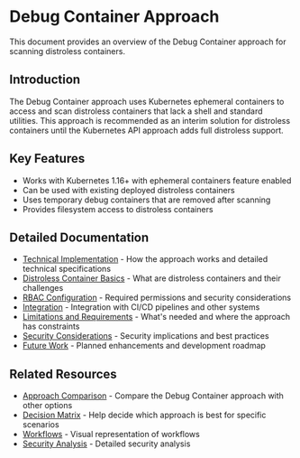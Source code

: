 # Debug Container Approach

This document provides an overview of the Debug Container approach for scanning distroless containers.

## Introduction

The Debug Container approach uses Kubernetes ephemeral containers to access and scan distroless containers that lack a shell and standard utilities. This approach is recommended as an interim solution for distroless containers until the Kubernetes API approach adds full distroless support.

## Key Features

- Works with Kubernetes 1.16+ with ephemeral containers feature enabled
- Can be used with existing deployed distroless containers
- Uses temporary debug containers that are removed after scanning
- Provides filesystem access to distroless containers

## Detailed Documentation

- [Technical Implementation](implementation.md) - How the approach works and detailed technical specifications
- [Distroless Container Basics](distroless-basics.md) - What are distroless containers and their challenges
- [RBAC Configuration](../index.md) - Required permissions and security considerations
- [Integration](../index.md) - Integration with CI/CD pipelines and other systems
- [Limitations and Requirements](../kubernetes-api/limitations.md) - What's needed and where the approach has constraints
- [Security Considerations](../index.md) - Security implications and best practices
- [Future Work](../../project/roadmap.md) - Planned enhancements and development roadmap

## Related Resources

- [Approach Comparison](../comparison.md) - Compare the Debug Container approach with other options
- [Decision Matrix](../decision-matrix.md) - Help decide which approach is best for specific scenarios
- [Workflows](../../architecture/workflows/index.md) - Visual representation of workflows
- [Security Analysis](../../security/risk/index.md) - Detailed security analysis
